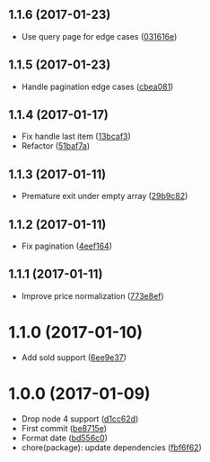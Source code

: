 <a name="1.1.6"></a>
## 1.1.6 (2017-01-23)

* Use query page for edge cases ([031616e](https://github.com/kikobeats/merkawind-api/commit/031616e))



<a name="1.1.5"></a>
## 1.1.5 (2017-01-23)

* Handle pagination edge cases ([cbea081](https://github.com/kikobeats/merkawind-api/commit/cbea081))



<a name="1.1.4"></a>
## 1.1.4 (2017-01-17)

* Fix handle last item ([13bcaf3](https://github.com/kikobeats/merkawind-api/commit/13bcaf3))
* Refactor ([51baf7a](https://github.com/kikobeats/merkawind-api/commit/51baf7a))



<a name="1.1.3"></a>
## 1.1.3 (2017-01-11)

* Premature exit under empty array ([29b9c82](https://github.com/kikobeats/merkawind-api/commit/29b9c82))



<a name="1.1.2"></a>
## 1.1.2 (2017-01-11)

* Fix pagination ([4eef164](https://github.com/kikobeats/merkawind-api/commit/4eef164))



<a name="1.1.1"></a>
## 1.1.1 (2017-01-11)

* Improve price normalization ([773e8ef](https://github.com/kikobeats/merkawind-api/commit/773e8ef))



<a name="1.1.0"></a>
# 1.1.0 (2017-01-10)

* Add sold support ([6ee9e37](https://github.com/kikobeats/merkawind-api/commit/6ee9e37))



<a name="1.0.0"></a>
# 1.0.0 (2017-01-09)

* Drop node 4 support ([d1cc62d](https://github.com/kikobeats/merkawind-api/commit/d1cc62d))
* First commit ([be8715e](https://github.com/kikobeats/merkawind-api/commit/be8715e))
* Format date ([bd556c0](https://github.com/kikobeats/merkawind-api/commit/bd556c0))
* chore(package): update dependencies ([fbf6f62](https://github.com/kikobeats/merkawind-api/commit/fbf6f62))



